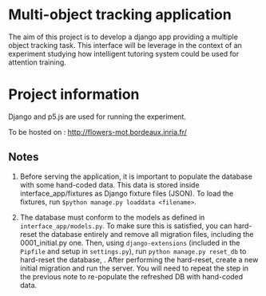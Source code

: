 # Multi-object tracking application

The aim of this project is to develop a django app providing a multiple object tracking task. This interface will be leverage in the context of an experiment studying how intelligent tutoring system could be used for attention training.

# Project information

Django and p5.js are used for running the experiment.

To be hosted on : http://flowers-mot.bordeaux.inria.fr/


## Notes

1. Before serving the application, it is important to populate the database with some hand-coded data. This data is stored inside interface_app/fixtures as Django fixture files (JSON). To load the fixtures, run `$python manage.py loaddata <filename>`.

2. The database must conform to the models as defined in `interface_app/models.py`. To make sure this is satisfied, you can hard-reset the database entirely and remove all migration files, including the 0001_initial.py one. Then, using `django-extensions` (included in the `Pipfile` and setup in `settings.py`), run `python manage.py reset_db` to hard-reset the database, . After performing the hard-reset, create a new initial migration and run the server. You will need to repeat the step in the previous note to re-populate the refreshed DB with hand-coded data.
